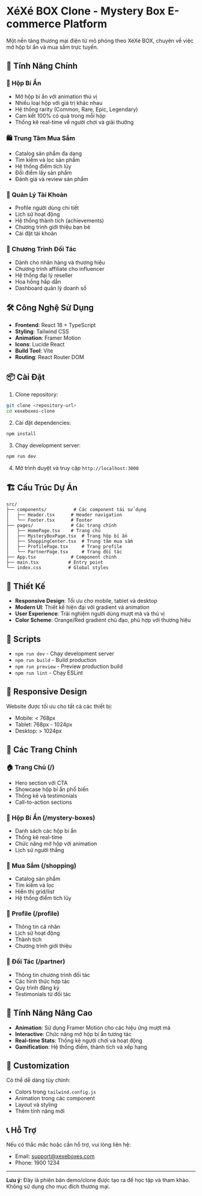 # XéXé BOX Clone - Mystery Box E-commerce Platform

Một nền tảng thương mại điện tử mô phỏng theo XéXé BOX, chuyên về việc mở hộp bí ẩn và mua sắm trực tuyến.

## 🚀 Tính Năng Chính

### 🎁 Hộp Bí Ẩn
- Mở hộp bí ẩn với animation thú vị
- Nhiều loại hộp với giá trị khác nhau
- Hệ thống rarity (Common, Rare, Epic, Legendary)
- Cam kết 100% có quà trong mỗi hộp
- Thống kê real-time về người chơi và giải thưởng

### 🛍️ Trung Tâm Mua Sắm
- Catalog sản phẩm đa dạng
- Tìm kiếm và lọc sản phẩm
- Hệ thống điểm tích lũy
- Đổi điểm lấy sản phẩm
- Đánh giá và review sản phẩm

### 👤 Quản Lý Tài Khoản
- Profile người dùng chi tiết
- Lịch sử hoạt động
- Hệ thống thành tích (achievements)
- Chương trình giới thiệu bạn bè
- Cài đặt tài khoản

### 🤝 Chương Trình Đối Tác
- Dành cho nhãn hàng và thương hiệu
- Chương trình affiliate cho influencer
- Hệ thống đại lý reseller
- Hoa hồng hấp dẫn
- Dashboard quản lý doanh số

## 🛠️ Công Nghệ Sử Dụng

- **Frontend**: React 18 + TypeScript
- **Styling**: Tailwind CSS
- **Animation**: Framer Motion
- **Icons**: Lucide React
- **Build Tool**: Vite
- **Routing**: React Router DOM

## 📦 Cài Đặt

1. Clone repository:
```bash
git clone <repository-url>
cd xexeboxes-clone
```

2. Cài đặt dependencies:
```bash
npm install
```

3. Chạy development server:
```bash
npm run dev
```

4. Mở trình duyệt và truy cập `http://localhost:3000`

## 🏗️ Cấu Trúc Dự Án

```
src/
├── components/          # Các component tái sử dụng
│   ├── Header.tsx      # Header navigation
│   └── Footer.tsx      # Footer
├── pages/              # Các trang chính
│   ├── HomePage.tsx    # Trang chủ
│   ├── MysteryBoxPage.tsx  # Trang hộp bí ẩn
│   ├── ShoppingCenter.tsx  # Trung tâm mua sắm
│   ├── ProfilePage.tsx     # Trang profile
│   └── PartnerPage.tsx     # Trang đối tác
├── App.tsx             # Component chính
├── main.tsx           # Entry point
└── index.css          # Global styles
```

## 🎨 Thiết Kế

- **Responsive Design**: Tối ưu cho mobile, tablet và desktop
- **Modern UI**: Thiết kế hiện đại với gradient và animation
- **User Experience**: Trải nghiệm người dùng mượt mà và thú vị
- **Color Scheme**: Orange/Red gradient chủ đạo, phù hợp với thương hiệu

## 🔧 Scripts

- `npm run dev` - Chạy development server
- `npm run build` - Build production
- `npm run preview` - Preview production build
- `npm run lint` - Chạy ESLint

## 📱 Responsive Design

Website được tối ưu cho tất cả các thiết bị:
- Mobile: < 768px
- Tablet: 768px - 1024px  
- Desktop: > 1024px

## 🎯 Các Trang Chính

### 🏠 Trang Chủ (/)
- Hero section với CTA
- Showcase hộp bí ẩn phổ biến
- Thống kê và testimonials
- Call-to-action sections

### 🎁 Hộp Bí Ẩn (/mystery-boxes)
- Danh sách các hộp bí ẩn
- Thống kê real-time
- Chức năng mở hộp với animation
- Lịch sử người thắng

### 🛒 Mua Sắm (/shopping)
- Catalog sản phẩm
- Tìm kiếm và lọc
- Hiển thị grid/list
- Hệ thống điểm tích lũy

### 👤 Profile (/profile)
- Thông tin cá nhân
- Lịch sử hoạt động
- Thành tích
- Chương trình giới thiệu

### 🤝 Đối Tác (/partner)
- Thông tin chương trình đối tác
- Các hình thức hợp tác
- Quy trình đăng ký
- Testimonials từ đối tác

## 🚀 Tính Năng Nâng Cao

- **Animation**: Sử dụng Framer Motion cho các hiệu ứng mượt mà
- **Interactive**: Chức năng mở hộp bí ẩn tương tác
- **Real-time Stats**: Thống kê người chơi và hoạt động
- **Gamification**: Hệ thống điểm, thành tích và xếp hạng

## 🎨 Customization

Có thể dễ dàng tùy chỉnh:
- Colors trong `tailwind.config.js`
- Animation trong các component
- Layout và styling
- Thêm tính năng mới

## 📞 Hỗ Trợ

Nếu có thắc mắc hoặc cần hỗ trợ, vui lòng liên hệ:
- Email: support@xexeboxes.com
- Phone: 1900 1234

---

**Lưu ý**: Đây là phiên bản demo/clone được tạo ra để học tập và tham khảo. Không sử dụng cho mục đích thương mại.